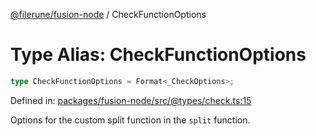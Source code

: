 [@filerune/fusion-node](../README.md) / CheckFunctionOptions

# Type Alias: CheckFunctionOptions

```ts
type CheckFunctionOptions = Format<_CheckOptions>;
```

Defined in: [packages/fusion-node/src/@types/check.ts:15](https://github.com/filerune/javascript/blob/e35128d5deea4a3f64742db5fcfda1a7f8c2cb71/packages/fusion-node/src/@types/check.ts#L15)

Options for the custom split function in the `split` function.

